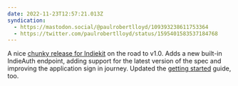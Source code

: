 ```yaml
---
date: 2022-11-23T12:57:21.013Z
syndication:
  - https://mastodon.social/@paulrobertlloyd/109393238611753364
  - https://twitter.com/paulrobertlloyd/status/1595401583537184768
---
```


A nice [chunky release for Indiekit](https://github.com/getindiekit/indiekit/releases/tag/v1.0.0-alpha.14) on the road to v1.0. Adds a new built-in IndieAuth endpoint, adding support for the latest version of the spec and improving the application sign in journey. Updated the [getting started](https://getindiekit.com/get-started) guide, too.
